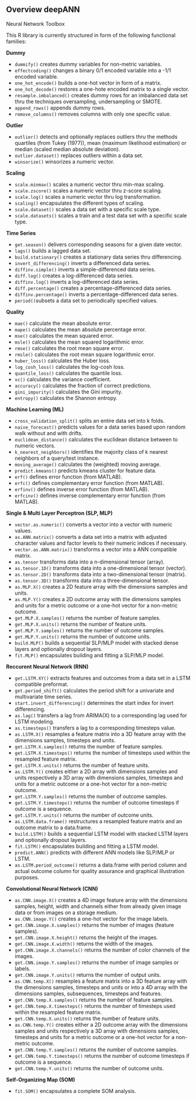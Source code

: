 <!-- # deepANN -->
<h2>Overview deepANN</h2>
Neural Network Toolbox

This R library is currently structured in form of the following functional families:

<b>Dummy</b>
<ul>
  <li><code>dummify()</code> creates dummy variables for non-metric variables.</li>
  <li><code>effectcoding()</code> changes a binary 0/1 encoded variable into a -1/1 encoded variable.</li>
  <li><code>one_hot_encode()</code> builds a one-hot vector in form of a matrix.</li>
  <li><code>one_hot_decode()</code> restores a one-hote encoded matrix to a single vector.</li>
  <li><code>resample.imbalanced()</code> creates dummy rows for an imbalanced data set thru the techniques oversampling, undersampling or SMOTE.</li>
  <li><code>append_rows()</code> appends dummy rows.</li>
  <li><code>remove_columns()</code> removes columns with only one specific value.</li>
</ul>

<b>Outlier</b>
<ul>
  <li><code>outlier()</code> detects and optionally replaces outliers thru the methods quartiles (from Tukey (1977)), mean (maximum likelihood estimation) or median (scaled median absolute deviation).</li>
  <li><code>outlier.dataset()</code> replaces outliers within a data set.</li>
  <li><code>winsorize()</code> winsorizes a numeric vector.</li>
</ul>

<b>Scaling</b>
<ul>
  <li><code>scale.minmax()</code> scales a numeric vector thru min-max scaling.</li>
  <li><code>scale.zscore()</code> scales a numeric vector thru z-score scaling.</li>
  <li><code>scale.log()</code> scales a numeric vector thru log transformation.</li>
  <li><code>scaling()</code> encapsulates the different types of scaling.</li>
  <li><code>scale.dataset()</code> scales a data set with a specific scale type.</li>
  <li><code>scale.datasets()</code> scales a train and a test data set with a specific scale type.</li>
</ul>

<b>Time Series</b>
<ul>
  <li><code>get.season()</code> delivers corresponding seasons for a given date vector.</li>
  <li><code>lags()</code> builds a lagged data set.</li>
  <li><code>build.stationary()</code> creates a stationary data series thru differencing.</li>
  <li><code>invert_differencing()</code> inverts a differenced data series.</li>
  <li><code>diffinv.simple()</code> inverts a simple-differenced data series.</li>
  <li><code>diff.log()</code> creates a log-differenced data series.</li>
  <li><code>diffinv.log()</code> inverts a log-differenced data series.</li>
  <li><code>diff.percentage()</code> creates a percentage-differenced data series.</li>
  <li><code>diffinv.percentage()</code> inverts a percentage-differenced data series.</li>
  <li><code>period()</code>subsets a data set to periodically specified values.</li>
</ul>

<b>Quality</b>
<ul>
  <li><code>mae()</code> calculate the mean absolute error.</li>
  <li><code>mape()</code> calculates the mean absolute percentage error.</li>
  <li><code>mse()</code> calculates the mean squared error.</li>
  <li><code>msle()</code> calculates the mean squared logarithmic error.</li>
  <li><code>rmse()</code> calculates the root mean square error.</li>
  <li><code>rmsle()</code> calculates the root mean square logarithmic error.</li>
  <li><code>huber_loss()</code> calculates the Huber loss.</li>
  <li><code>log_cosh_loss()</code> calculates the log-cosh loss.</li>
  <li><code>quantile_loss()</code> calculates the quantile loss.</li>
  <li><code>vc()</code> calculates the variance coefficient.</li>
  <li><code>accuracy()</code> calculates the fraction of correct predictions.</li>
  <li><code>gini_impurity()</code> calculates the Gini impurity.</li>
  <li><code>entropy()</code> calculates the Shannon entropy.</li>
</ul>

<b>Machine Learning (ML)</b>
<ul>
  <li><code>cross_validation_split()</code> splits an entire data set into k folds.</li>
  <li><code>naive_forecast()</code> predicts values for a data series based upon random walk without and with drifts.</li>
  <li><code>euclidean_distance()</code> calculates the euclidean distance between to numeric vectors.</li>
  <li><code>k_nearest_neighbors()</code> identifies the majority class of k nearest neighbors of a query/test instance.</li>
  <li><code>moving_average()</code> calculates the (weighted) moving average.</li>
  <li><code>predict.kmeans()</code> predicts kmeans cluster for feature data.</li>
  <li><code>erf()</code> defines error function (from MATLAB).</li>
  <li><code>erfc()</code> defines complementary error function (from MATLAB).</li>
  <li><code>erfinv()</code> defines inverse error function (from MATLAB).</li>
  <li><code>erfcinv()</code> defines inverse complementary error function (from MATLAB).</li>
</ul>

<b>Single & Multi Layer Perceptron (SLP, MLP)</b>
<ul>
  <li><code>vector.as.numeric()</code> converts a vector into a vector with numeric values.</li>
  <li><code>as.ANN.matrix()</code> converts a data set into a matrix with adjusted character values and factor levels to their numeric indices if necessary.</li>
  <li><code>vector.as.ANN.matrix()</code> transforms a vector into a ANN compatible matrix.</li>
  <li><code>as.tensor</code> transforms data into a n-dimensional tensor (array).</li>
  <li><code>as.tensor.1D()</code> transforms data into a one-dimensional tensor (vector).</li>
  <li><code>as.tensor.2D()</code> transforms data into a two-dimensional tensor (matrix).</li>
  <li><code>as.tensor.3D()</code> transforms data into a three-dimensional tensor.</li>
  <li><code>as.MLP.X()</code> creates a 2D feature array with the dimensions samples and units.</li>
  <li><code>as.MLP.Y()</code> creates a 2D outcome array with the dimensions samples and units for a metric outcome or a one-hot vector for a non-metric outcome.</li>
  <li><code>get.MLP.X.samples()</code> returns the number of feature samples.</li>
  <li><code>get.MLP.X.units()</code> returns the number of feature units.</li>
  <li><code>get.MLP.Y.samples()</code> returns the number of outcome samples.</li>
  <li><code>get.MLP.Y.units()</code> returns the number of outcome units.</li>
  <li><code>build.MLP()</code> builds a sequential SLP/MLP model with stacked dense layers and optionally dropout layers.</li>
  <li><code>fit.MLP()</code> encapsulates building and fitting a SLP/MLP model.</li>
</ul>

<b>Reccurent Neural Network (RNN)</b>
<ul>
  <li><code>get.LSTM.XY()</code> extracts features and outcomes from a data set in a LSTM compatible preformat.</li>
  <li><code>get.period_shift()</code> calculates the period shift for a univariate and multivariate time series.</li>
  <li><code>start.invert_differencing()</code> determines the start index for invert differencing.</li>
  <li><code>as.lag()</code> transfers a lag from ARIMA(X) to a corresponding lag used for LSTM modeling.</li>
  <li><code>as.timesteps()</code> transfers a lag to a corresponding timesteps value.</li>
  <li><code>as.LSTM.X()</code> resamples a feature matrix into a 3D feature array with the dimensions samples, timesteps and units.</li>
  <li><code>get.LSTM.X.samples()</code> returns the number of feature samples.</li>
  <li><code>get.LSTM.X.timesteps()</code> returns the number of timesteps used within the resampled feature matrix.</li>
  <li><code>get.LSTM.X.units()</code> returns the number of feature units.</li>
  <li><code>as.LSTM.Y()</code> creates either a 2D array with dimensions samples and units respectively a 3D array with dimensions samples, timesteps and units for a metric outcome or a one-hot vector for a non-metric outcome.</li>
  <li><code>get.LSTM.Y.samples()</code> returns the number of outcome samples.</li>
  <li><code>get.LSTM.Y.timesteps()</code> returns the number of outcome timesteps if outcome is a sequence.</li>
  <li><code>get.LSTM.Y.units()</code> returns the number of outcome units.</li>
  <li><code>as.LSTM.data.frame()</code> restructures a resampled feature matrix and an outcome matrix to a data.frame.</li>
  <li><code>build.LSTM()</code> builds a sequential LSTM model with stacked LSTM layers and optionally dropout layers.</li>
  <li><code>fit.LSTM()</code> encapsulates building and fitting a LSTM model.</li>
  <li><code>predict.ANN()</code> predicts with different ANN models like SLP/MLP or LSTM.</li>
  <li><code>as.LSTM.period_outcome()</code> returns a data.frame with period column and actual outcome column for quality assurance and graphical illustration purposes.</li>
</ul>

<b>Convolutional Neural Network (CNN)</b>
<ul>
  <li><code>as.CNN.image.X()</code> creates a 4D image feature array with the dimensions samples, height, width and channels either from already given image data or from images on a storage medium.</li>
  <li><code>as.CNN.image.Y()</code> creates a one-hot vector for the image labels.</li>
  <li><code>get.CNN.image.X.samples()</code> returns the number of images (feature samples).</li>
  <li><code>get.CNN.image.X.height()</code> returns the height of the images.</li>
  <li><code>get.CNN.image.X.width()</code> returns the width of the images.</li>
  <li><code>get.CNN.image.X.channels()</code> returns the number of color channels of the images.</li>
  <li><code>get.CNN.image.Y.samples()</code> returns the number of image samples or labels.</li>
  <li><code>get.CNN.image.Y.units()</code> returns the number of output units.</li>
  <li><code>as.CNN.temp.X()</code> resamples a feature matrix into a 3D feature array with the dimensions samples, timesteps and units or into a 4D array with the dimensions samples, subsequences, timesteps and features.</li>
  <li><code>get.CNN.temp.X.samples()</code> returns the number of feature samples.</li>
  <li><code>get.CNN.temp.X.timesteps()</code> returns the number of timesteps used within the resampled feature matrix.</li>
  <li><code>get.CNN.temp.X.units()</code> returns the number of feature units.</li>
  <li><code>as.CNN.temp.Y()</code> creates either a 2D outcome array with the dimensions samples and units respectively a 3D array with dimensions samples, timesteps and units for a metric outcome or a one-hot vector for a non-metric outcome.</li>
 <li><code>get.CNN.temp.Y.samples()</code> returns the number of outcome samples.</li>
  <li><code>get.CNN.temp.Y.timesteps()</code> returns the number of outcome timesteps if outcome is a sequence.</li>
  <li><code>get.CNN.temp.Y.units()</code> returns the number of outcome units.</li>
</ul>

<b>Self-Organizing Map (SOM)</b>
<ul>
  <li><code>fit.SOM()</code> encapsulates a complete SOM analysis.</li>
</ul>
